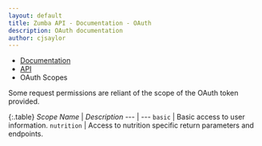 ```yaml
---
layout: default
title: Zumba API - Documentation - OAuth
description: OAuth documentation
author: cjsaylor
---
```


<ul class="breadcrumb">
	<li><a href="{{site_url}}/docs">Documentation</a></li>
	<li><a href="{{site_url}}/docs/api">API</a></li>
	<li class="active">OAuth Scopes</li>
</ul>

Some request permissions are reliant of the scope of the OAuth token provided.

{:.table}
*Scope Name* | *Description*
--- | ---
`basic` | Basic access to user information.
`nutrition` | Access to nutrition specific return parameters and endpoints.
